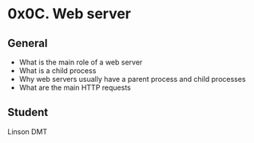 # 0x0C. Web server

## General
- What is the main role of a web server
- What is a child process
- Why web servers usually have a parent process and child processes
- What are the main HTTP requests


## Student
Linson DMT
